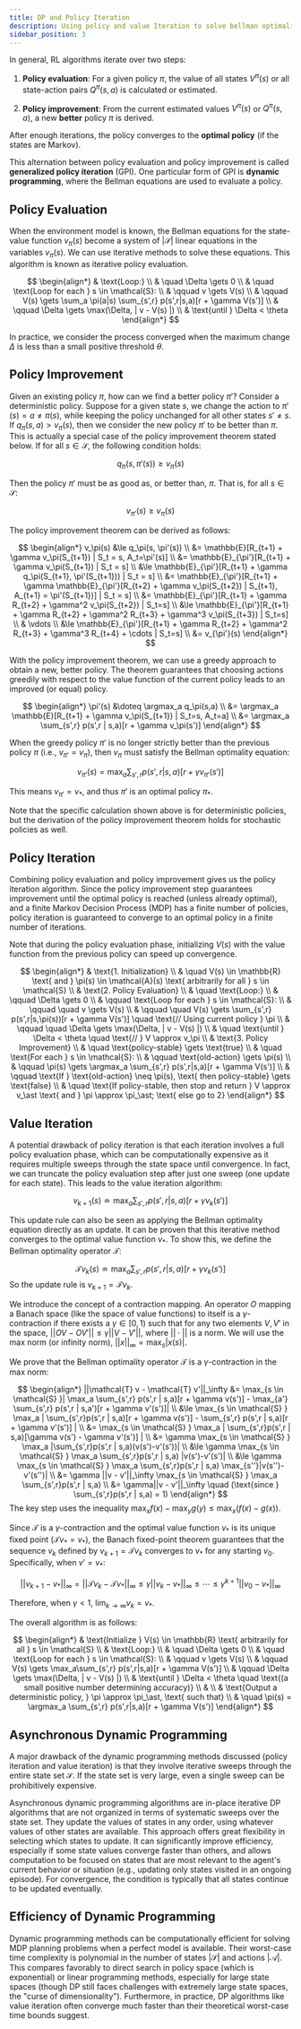```yaml
---
title: DP and Policy Iteration
description: Using policy and value Iteration to solve bellman optimality equation
sidebar_position: 3
---
```


In general, RL algorithms iterate over two steps:

1. **Policy evaluation**: For a given policy $\pi$, the value of all states $V^\pi(s)$ or all state-action pairs $Q^\pi(s, a)$ is calculated or estimated.

2. **Policy improvement**: From the current estimated values $V^\pi(s)$ or $Q^\pi(s, a)$, a new **better** policy $\pi$ is derived.

After enough iterations, the policy converges to the **optimal policy** (if the states are Markov).

This alternation between policy evaluation and policy improvement is called **generalized policy iteration** (GPI).
One particular form of GPI is **dynamic programming**, where the Bellman equations are used to evaluate a policy.

## Policy Evaluation

When the environment model is known, the Bellman equations for the state-value function $v_\pi(s)$ become a system of $|\mathcal{S}|$ linear equations in the variables $v_\pi(s)$. We can use iterative methods to solve these equations. This algorithm is known as iterative policy evaluation.

$$
\begin{align*}
& \text{Loop:} \\
& \quad \Delta \gets 0 \\
& \quad \text{Loop for each } s \in \mathcal{S}: \\
& \qquad v \gets V(s) \\
& \qquad V(s) \gets \sum_a \pi(a|s) \sum_{s',r} p(s',r|s,a)[r + \gamma V(s')] \\
& \qquad \Delta \gets \max(\Delta, | v - V(s) |) \\
& \text{until } \Delta < \theta
\end{align*}
$$

In practice, we consider the process converged when the maximum change $\Delta$ is less than a small positive threshold $\theta$.

## Policy Improvement

Given an existing policy $\pi$, how can we find a better policy $\pi'$? Consider a deterministic policy. Suppose for a given state $s$, we change the action to $\pi'(s) = a \neq \pi(s)$, while keeping the policy unchanged for all other states $s' \neq s$. If $q_\pi(s,a) > v_\pi(s)$, then we consider the new policy $\pi'$ to be better than $\pi$. This is actually a special case of the policy improvement theorem stated below. If for all $s \in \mathcal{S}$, the following condition holds:

$$q_\pi(s,\pi'(s)) \ge v_\pi(s)$$

Then the policy $\pi'$ must be as good as, or better than, $\pi$. That is, for all $s \in \mathcal{S}$:

$$v_{\pi'}(s) \ge v_\pi(s)$$

The policy improvement theorem can be derived as follows:

$$
\begin{align*}
v_\pi(s) &\le q_\pi(s, \pi'(s)) \\
&= \mathbb{E}[R_{t+1} + \gamma v_\pi(S_{t+1}) | S_t = s, A_t=\pi'(s)] \\
&= \mathbb{E}_{\pi'}[R_{t+1} + \gamma v_\pi(S_{t+1}) | S_t = s] \\
&\le \mathbb{E}_{\pi'}[R_{t+1} + \gamma q_\pi(S_{t+1}, \pi'(S_{t+1})) | S_t = s] \\
&= \mathbb{E}_{\pi'}[R_{t+1} + \gamma \mathbb{E}_{\pi'}[R_{t+2} + \gamma v_\pi(S_{t+2}) | S_{t+1}, A_{t+1} = \pi'(S_{t+1})] | S_t = s] \\
&= \mathbb{E}_{\pi'}[R_{t+1} + \gamma R_{t+2} + \gamma^2 v_\pi(S_{t+2}) | S_t=s] \\
&\le \mathbb{E}_{\pi'}[R_{t+1} + \gamma R_{t+2} + \gamma^2 R_{t+3} + \gamma^3 v_\pi(S_{t+3}) | S_t=s] \\
& \vdots \\
&\le \mathbb{E}_{\pi'}[R_{t+1} + \gamma R_{t+2} + \gamma^2 R_{t+3} + \gamma^3 R_{t+4} + \cdots | S_t=s] \\
&= v_{\pi'}(s)
\end{align*}
$$

With the policy improvement theorem, we can use a greedy approach to obtain a new, better policy. The theorem guarantees that choosing actions greedily with respect to the value function of the current policy leads to an improved (or equal) policy.

$$
\begin{align*}
\pi'(s) &\doteq \argmax_a q_\pi(s,a) \\
&= \argmax_a \mathbb{E}[R_{t+1} + \gamma v_\pi(S_{t+1}) | S_t=s, A_t=a] \\
&= \argmax_a \sum_{s',r} p(s',r | s,a)[r + \gamma v_\pi(s')]
\end{align*}
$$

When the greedy policy $\pi'$ is no longer strictly better than the previous policy $\pi$ (i.e., $v_{\pi'} = v_\pi$), then $v_\pi$ must satisfy the Bellman optimality equation:

$$v_{\pi'}(s) = \max_a \sum_{s',r} p(s',r | s,a)[r + \gamma v_{\pi'}(s')]$$

This means $v_{\pi'} = v_\ast$, and thus $\pi'$ is an optimal policy $\pi_\ast$.

Note that the specific calculation shown above is for deterministic policies, but the derivation of the policy improvement theorem holds for stochastic policies as well.

## Policy Iteration

Combining policy evaluation and policy improvement gives us the policy iteration algorithm. Since the policy improvement step guarantees improvement until the optimal policy is reached (unless already optimal), and a finite Markov Decision Process (MDP) has a finite number of policies, policy iteration is guaranteed to converge to an optimal policy in a finite number of iterations.

Note that during the policy evaluation phase, initializing $V(s)$ with the value function from the previous policy can speed up convergence.

$$
\begin{align*}
& \text{1. Initialization} \\
& \quad V(s) \in \mathbb{R} \text{ and } \pi(s) \in \mathcal{A}(s) \text{ arbitrarily for all } s \in \mathcal{S} \\
& \text{2. Policy Evaluation} \\
& \quad \text{Loop:} \\
& \qquad \Delta \gets 0 \\
& \qquad \text{Loop for each } s \in \mathcal{S}: \\
& \qquad \quad v \gets V(s) \\
& \qquad \quad V(s) \gets \sum_{s',r} p(s',r|s,\pi(s))[r + \gamma V(s')] \quad \text{// Using current policy } \pi \\
& \qquad \quad \Delta \gets \max(\Delta, | v - V(s) |) \\
& \quad \text{until } \Delta < \theta \quad \text{// } V \approx v_\pi \\
& \text{3. Policy Improvement} \\
& \quad \text{policy-stable} \gets \text{true} \\
& \quad \text{For each } s \in \mathcal{S}: \\
& \qquad \text{old-action} \gets \pi(s) \\
& \qquad \pi(s) \gets \argmax_a \sum_{s',r} p(s',r|s,a)[r + \gamma V(s')] \\
& \qquad \text{If } \text{old-action} \neq \pi(s), \text{ then policy-stable} \gets \text{false} \\
& \quad \text{If policy-stable, then stop and return } V \approx v_\ast \text{ and } \pi \approx \pi_\ast; \text{ else go to 2}
\end{align*}
$$

## Value Iteration

A potential drawback of policy iteration is that each iteration involves a full policy evaluation phase, which can be computationally expensive as it requires multiple sweeps through the state space until convergence. In fact, we can truncate the policy evaluation step after just one sweep (one update for each state). This leads to the value iteration algorithm:

$$v_{k+1}(s) \doteq \max_a \sum_{s',r} p(s',r | s,a)[r + \gamma v_k(s')]$$

This update rule can also be seen as applying the Bellman optimality equation directly as an update. It can be proven that this iterative method converges to the optimal value function $v_\ast$. To show this, we define the Bellman optimality operator $\mathcal{T}$:

$$\mathcal{T} v_k(s) \doteq \max_a \sum_{s',r} p(s',r | s,a)[r + \gamma v_k(s')]$$
So the update rule is $v_{k+1} = \mathcal{T} v_k$.

We introduce the concept of a contraction mapping. An operator $O$ mapping a Banach space (like the space of value functions) to itself is a $\gamma$-contraction if there exists a $\gamma \in [0, 1)$ such that for any two elements $V, V'$ in the space, $||OV - OV'|| \le \gamma || V - V' ||$, where $||\cdot||$ is a norm. We will use the max norm (or infinity norm), $||x||_\infty = \max_s |x(s)|$.

We prove that the Bellman optimality operator $\mathcal{T}$ is a $\gamma$-contraction in the max norm:

$$
\begin{align*}
||\mathcal{T} v - \mathcal{T} v'||_\infty &= \max_{s \in \mathcal{S} }| \max_a \sum_{s',r} p(s',r | s,a)[r + \gamma v(s')] - \max_{a'} \sum_{s',r} p(s',r | s,a')[r + \gamma v'(s')]| \\
&\le \max_{s \in \mathcal{S} } \max_a | \sum_{s',r}p(s',r | s,a)[r + \gamma v(s')] - \sum_{s',r} p(s',r | s,a)[r + \gamma v'(s')] | \\
&= \max_{s \in \mathcal{S} } \max_a | \sum_{s',r}p(s',r | s,a)[\gamma v(s') - \gamma v'(s')] | \\
&= \gamma \max_{s \in \mathcal{S} } \max_a |\sum_{s',r}p(s',r | s,a)(v(s')-v'(s'))| \\
&\le \gamma \max_{s \in \mathcal{S} } \max_a \sum_{s',r}p(s',r | s,a) |v(s')-v'(s')| \\
&\le \gamma \max_{s \in \mathcal{S} } \max_a \sum_{s',r}p(s',r | s,a) \max_{s''}|v(s'')-v'(s'')| \\
&= \gamma ||v - v'||_\infty \max_{s \in \mathcal{S} } \max_a \sum_{s',r}p(s',r | s,a) \\
&= \gamma||v - v'||_\infty \quad (\text{since } \sum_{s',r}p(s',r | s,a) = 1)
\end{align*}
$$
The key step uses the inequality $\max_x f(x) - \max_y g(y) \le \max_x (f(x) - g(x))$.

Since $\mathcal{T}$ is a $\gamma$-contraction and the optimal value function $v_\ast$ is its unique fixed point ($\mathcal{T} v_\ast = v_\ast$), the Banach fixed-point theorem guarantees that the sequence $v_k$ defined by $v_{k+1} = \mathcal{T} v_k$ converges to $v_\ast$ for any starting $v_0$. Specifically, when $v' = v_\ast$:

$$||v_{k+1} - v_\ast||_\infty = ||\mathcal{T} v_k - \mathcal{T} v_\ast ||_\infty \le \gamma ||v_k - v_\ast||_\infty \le \cdots \le \gamma^{k+1}||v_0 - v_\ast||_\infty$$

Therefore, when $\gamma < 1$, $\lim_{k\rightarrow \infty}v_k = v_\ast$.

The overall algorithm is as follows:

$$
\begin{align*}
& \text{Initialize } V(s) \in \mathbb{R} \text{ arbitrarily for all } s \in \mathcal{S} \\
& \text{Loop:} \\
& \quad \Delta \gets 0 \\
& \quad \text{Loop for each } s \in \mathcal{S}: \\
& \qquad v \gets V(s) \\
& \qquad V(s) \gets \max_a\sum_{s',r} p(s',r|s,a)[r + \gamma V(s')] \\
& \qquad \Delta \gets \max(\Delta, | v - V(s) |) \\
& \text{until } \Delta < \theta \quad \text{(a small positive number determining accuracy)} \\
& \\
& \text{Output a deterministic policy, } \pi \approx \pi_\ast, \text{ such that} \\
& \quad \pi(s) = \argmax_a \sum_{s',r} p(s',r|s,a)[r + \gamma V(s')]
\end{align*}
$$

## Asynchronous Dynamic Programming

A major drawback of the dynamic programming methods discussed (policy iteration and value iteration) is that they involve iterative sweeps through the entire state set $\mathcal{S}$. If the state set is very large, even a single sweep can be prohibitively expensive.

Asynchronous dynamic programming algorithms are in-place iterative DP algorithms that are not organized in terms of systematic sweeps over the state set. They update the values of states in any order, using whatever values of other states are available. This approach offers great flexibility in selecting which states to update. It can significantly improve efficiency, especially if some state values converge faster than others, and allows computation to be focused on states that are most relevant to the agent's current behavior or situation (e.g., updating only states visited in an ongoing episode). For convergence, the condition is typically that all states continue to be updated eventually.


## Efficiency of Dynamic Programming

Dynamic programming methods can be computationally efficient for solving MDP planning problems when a perfect model is available. Their worst-case time complexity is polynomial in the number of states $|\mathcal{S}|$ and actions $|\mathcal{A}|$. This compares favorably to direct search in policy space (which is exponential) or linear programming methods, especially for large state spaces (though DP still faces challenges with extremely large state spaces, the "curse of dimensionality"). Furthermore, in practice, DP algorithms like value iteration often converge much faster than their theoretical worst-case time bounds suggest.

